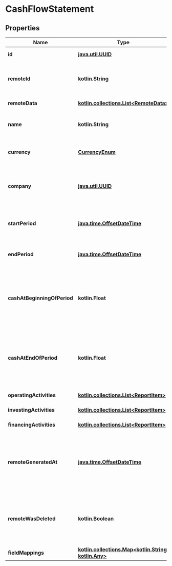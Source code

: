 
# CashFlowStatement

## Properties
Name | Type | Description | Notes
------------ | ------------- | ------------- | -------------
**id** | [**java.util.UUID**](java.util.UUID.md) |  |  [optional] [readonly]
**remoteId** | **kotlin.String** | The third-party API ID of the matching object. |  [optional]
**remoteData** | [**kotlin.collections.List&lt;RemoteData&gt;**](RemoteData.md) |  |  [optional] [readonly]
**name** | **kotlin.String** | The cash flow statement&#39;s name. |  [optional]
**currency** | [**CurrencyEnum**](CurrencyEnum.md) | The cash flow statement&#39;s currency. |  [optional]
**company** | [**java.util.UUID**](java.util.UUID.md) | The company the cash flow statement belongs to. |  [optional]
**startPeriod** | [**java.time.OffsetDateTime**](java.time.OffsetDateTime.md) | The cash flow statement&#39;s start period. |  [optional]
**endPeriod** | [**java.time.OffsetDateTime**](java.time.OffsetDateTime.md) | The cash flow statement&#39;s end period. |  [optional]
**cashAtBeginningOfPeriod** | **kotlin.Float** | Cash and cash equivalents at the beginning of the cash flow statement&#39;s period. |  [optional]
**cashAtEndOfPeriod** | **kotlin.Float** | Cash and cash equivalents at the beginning of the cash flow statement&#39;s period. |  [optional]
**operatingActivities** | [**kotlin.collections.List&lt;ReportItem&gt;**](ReportItem.md) |  |  [optional] [readonly]
**investingActivities** | [**kotlin.collections.List&lt;ReportItem&gt;**](ReportItem.md) |  |  [optional] [readonly]
**financingActivities** | [**kotlin.collections.List&lt;ReportItem&gt;**](ReportItem.md) |  |  [optional] [readonly]
**remoteGeneratedAt** | [**java.time.OffsetDateTime**](java.time.OffsetDateTime.md) | The time that cash flow statement was generated by the accounting system. |  [optional]
**remoteWasDeleted** | **kotlin.Boolean** | Indicates whether or not this object has been deleted by third party webhooks. |  [optional] [readonly]
**fieldMappings** | [**kotlin.collections.Map&lt;kotlin.String, kotlin.Any&gt;**](kotlin.Any.md) |  |  [optional] [readonly]



